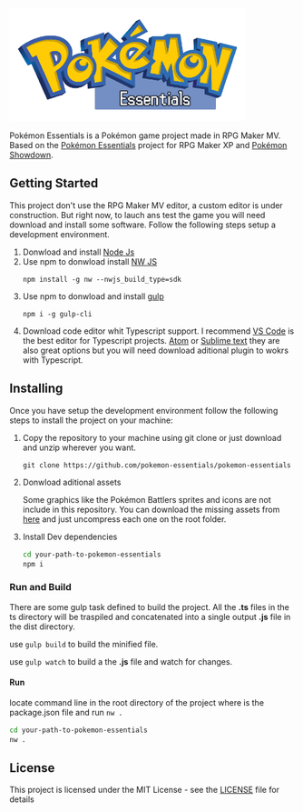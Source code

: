![logo](img/titles1/pokelogo.png)

Pokémon Essentials is a Pokémon game project made in RPG Maker MV. Based on the [Pokémon Essentials](http://pokemonessentials.wikia.com/wiki/Pok%C3%A9mon_Essentials_Wiki)  project for RPG Maker XP and [Pokémon Showdown](https://github.com/Zarel/Pokemon-Showdown).


## Getting Started
This project don't use the RPG Maker MV editor, a custom editor is under construction. But right now,
 to lauch ans test the game you will need download and install some software. Follow the following steps 
 setup a development environment.

1. Donwload and install [Node Js](https://nodejs.org/en/download/)
2. Use npm to donwload install [NW JS](https://nwjs.io/)
    ```
    npm install -g nw --nwjs_build_type=sdk
    ```
3. Use npm to donwload and install [gulp]()
    ```
    npm i -g gulp-cli
    ```
4. Download code editor whit Typescript support. I recommend [VS Code](https://code.visualstudio.com/) is the best editor 
for Typescript projects. [Atom](https://atom.io/) or [Sublime text](https://www.sublimetext.com/) they are also great options
but you will need download aditional plugin to wokrs with Typescript.

## Installing
Once you have setup the development environment follow the following steps to install the project on your machine:

1. Copy the repository to your machine using git clone or just download and unzip wherever you want.

    ```
    git clone https://github.com/pokemon-essentials/pokemon-essentials
    ```
2. Donwload aditional assets 

    Some graphics like the Pokémon Battlers sprites and icons are not include in this repository.
    You can download the missing assets from [here](https://drive.google.com/drive/folders/1oXbTrwAlL1SBVLykaHS1HlZf9c-IJWLo?usp=sharing) and just uncompress each one on the root folder.

3. Install Dev dependencies

    ```bash
    cd your-path-to-pokemon-essentials
    npm i
    ```

### Run and Build

There are some gulp task defined to build the project. All the **.ts** files in the ts directory will be traspiled and concatenated into a single output **.js** file in the dist directory.

use ``` gulp build ``` to build the minified file.

use ``` gulp watch ``` to build a the **.js** file and watch for changes.

#### Run
locate command line in the root directory of the project where is the package.json file and run ```nw .```

```bash
cd your-path-to-pokemon-essentials
nw .
```



## License

This project is licensed under the MIT License - see the [LICENSE](LICENSE) file for details
